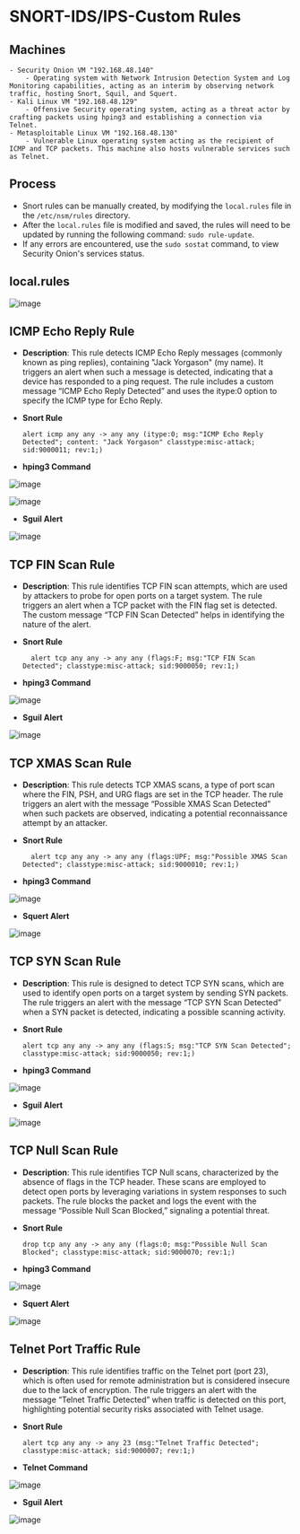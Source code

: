 # SNORT-IDS/IPS-Custom Rules

## Machines 
    - Security Onion VM "192.168.48.140"
        - Operating system with Network Intrusion Detection System and Log Monitoring capabilities, acting as an interim by observing network traffic, hosting Snort, Squil, and Squert.
    - Kali Linux VM "192.168.48.129"
        - Offensive Security operating system, acting as a threat actor by crafting packets using hping3 and establishing a connection via Telnet.
    - Metasploitable Linux VM "192.168.48.130"
        - Vulnerable Linux operating system acting as the recipient of ICMP and TCP packets. This machine also hosts vulnerable services such as Telnet.


## Process
 - Snort rules can be manually created, by modifying the `local.rules` file in the `/etc/nsm/rules` directory.
 - After the `local.rules` file is modified and saved, the rules will need to be updated by running the following command: `sudo rule-update`.
 - If any errors are encountered, use the `sudo sostat` command, to view Security Onion's services status.

## local.rules

![image](https://github.com/user-attachments/assets/e740e261-740f-44b0-a4d8-bf0ac46a0698)


## ICMP Echo Reply Rule
- **Description**: This rule detects ICMP Echo Reply messages (commonly known as ping replies), containing "Jack Yorgason" (my name). It triggers an alert when such a message is detected, indicating that a device has responded to a ping request. The rule includes a custom message “ICMP Echo Reply Detected” and uses the itype:0 option to specify the ICMP type for Echo Reply.
  
- **Snort Rule**
  ```snort
  alert icmp any any -> any any (itype:0; msg:"ICMP Echo Reply Detected"; content: "Jack Yorgason" classtype:misc-attack; sid:9000011; rev:1;)
  
- **hping3 Command**

![image](https://github.com/user-attachments/assets/4eba27e6-424e-4bcf-817b-678d40f2bbff)

![image](https://github.com/user-attachments/assets/abdf9ee4-ba45-47dc-b679-6fec389049be)

  
- **Sguil Alert**

![image](https://github.com/user-attachments/assets/d202c9d7-881f-4248-b759-4bf993e2f0b3)


## TCP FIN Scan Rule

- **Description**: This rule identifies TCP FIN scan attempts, which are used by attackers to probe for open ports on a target system. The rule triggers an alert when a TCP packet with the FIN flag set is detected. The custom message “TCP FIN Scan Detected” helps in identifying the nature of the alert.
  
- **Snort Rule**
  ```snort
    alert tcp any any -> any any (flags:F; msg:"TCP FIN Scan Detected"; classtype:misc-attack; sid:9000050; rev:1;)
  
- **hping3 Command**

![image](https://github.com/user-attachments/assets/a1d02900-7643-4f64-b32e-af41a47b6c21)


- **Sguil Alert**

![image](https://github.com/user-attachments/assets/d329343f-c80c-460b-86db-1cc243329370)


## TCP XMAS Scan Rule

- **Description**: This rule detects TCP XMAS scans, a type of port scan where the FIN, PSH, and URG flags are set in the TCP header. The rule triggers an alert with the message “Possible XMAS Scan Detected” when such packets are observed, indicating a potential reconnaissance attempt by an attacker.

- **Snort Rule**
  ```snort
    alert tcp any any -> any any (flags:UPF; msg:"Possible XMAS Scan Detected"; classtype:misc-attack; sid:9000010; rev:1;)
  
- **hping3 Command**

![image](https://github.com/user-attachments/assets/960184b6-dfe7-491f-a1a5-1f171b0f2616)

  
- **Squert Alert**

![image](https://github.com/user-attachments/assets/c1bd2f1e-d3b6-4a97-8044-86a3fbba72a0)


## TCP SYN Scan Rule

- **Description**: This rule is designed to detect TCP SYN scans, which are used to identify open ports on a target system by sending SYN packets. The rule triggers an alert with the message “TCP SYN Scan Detected” when a SYN packet is detected, indicating a possible scanning activity.

- **Snort Rule**
  ```snort
  alert tcp any any -> any any (flags:S; msg:"TCP SYN Scan Detected"; classtype:misc-attack; sid:9000050; rev:1;)
  
- **hping3 Command**

![image](https://github.com/user-attachments/assets/c68075f0-ea74-4ad9-8e99-eec967d5d0c3)

  
- **Sguil Alert**

![image](https://github.com/user-attachments/assets/e08c1a20-20b1-4676-b32b-a9c0b43235d9)


## TCP Null Scan Rule

- **Description**: This rule identifies TCP Null scans, characterized by the absence of flags in the TCP header. These scans are employed to detect open ports by leveraging variations in system responses to such packets. The rule blocks the packet and logs the event with the message “Possible Null Scan Blocked,” signaling a potential threat.

- **Snort Rule**
  ```snort
  drop tcp any any -> any any (flags:0; msg:"Possible Null Scan Blocked"; classtype:misc-attack; sid:9000070; rev:1;)
  
- **hping3 Command**

![image](https://github.com/user-attachments/assets/5546b732-9cfd-4dd7-a077-57cf1d2b5151)

  
- **Squert Alert**

![image](https://github.com/user-attachments/assets/4d75cd0b-f23e-46cb-9b41-5458f9d99a27)


## Telnet Port Traffic Rule

- **Description**: This rule identifies traffic on the Telnet port (port 23), which is often used for remote administration but is considered insecure due to the lack of encryption. The rule triggers an alert with the message “Telnet Traffic Detected” when traffic is detected on this port, highlighting potential security risks associated with Telnet usage.

- **Snort Rule**
  ```snort
  alert tcp any any -> any 23 (msg:"Telnet Traffic Detected"; classtype:misc-attack; sid:9000007; rev:1;)
  
- **Telnet Command**

![image](https://github.com/user-attachments/assets/b04f893e-dcad-4986-bb4b-70d6e554e2d6)

  
- **Sguil Alert**

![image](https://github.com/user-attachments/assets/32b1400e-f9f8-426f-a1b6-d5a25905a20a)





